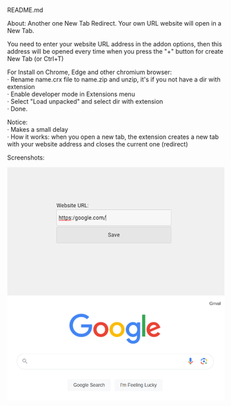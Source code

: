 README.md

About:
Another one New Tab Redirect.
Your own URL website will open in a New Tab.

You need to enter your website URL address in the addon options, then this address will be opened every time when you press the "+" button for create New Tab (or Ctrl+T)

For Install on Chrome, Edge and other chromium browser:  
· Rename name.crx file to name.zip and unzip, it's if you not have a dir with extension  
· Enable developer mode in Extensions menu  
· Select "Load unpacked" and select dir with extension  
· Done.  


Notice:  
· Makes a small delay  
· How it works: when you open a new tab, the extension creates a new tab with your website address and closes the current one (redirect)




Screenshots:

![screenshot](screenshot.png)
![screenshot2](screenshot2.png)




